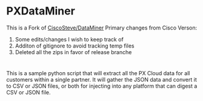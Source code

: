 # PXDataMiner
This is a Fork of [CiscoSteve/DataMiner](https://github.com/CiscoSteve/DataMiner)
Primary changes from Cisco Verson:
  1) Some edits/changes I wish to keep track of
  2) Additon of gitignore to avoid tracking temp files
  3) Deleted all the zips in favor of release branche

# 
This is a sample python script that will extract all the PX Cloud data for all customers within a single partner. It will gather the JSON data and convert it to CSV or JSON files, or both for injecting into any platform that can digest a CSV or JSON file.
